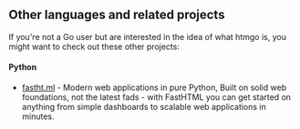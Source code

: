 ## Other languages and related projects

If you're not a Go user but are interested in the idea of what htmgo is, you might want to check out these other projects:

#### Python
- [fastht.ml](https://fastht.ml/) - Modern web applications in pure Python, Built on solid web foundations, not the latest fads - with FastHTML you can get started on anything from simple dashboards to scalable web applications in minutes.
